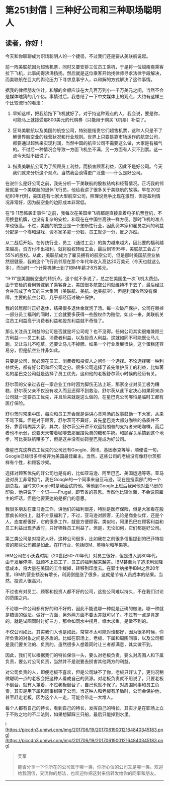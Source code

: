 # 第251封信丨三种好公司和三种职场聪明人

## 读者，你好！

今天和你聊聊成为职场聪明人的一个捷径，不过我们还是要从美联航说起。

前一阵美联航因为超售机票，同时又要安排三位员工乘机，于是将一位越南裔乘客拉下飞机，此事闹得沸沸扬扬。然后就是这位乘客开始找律师寻求法律手段解决，而美联航在巨大的舆论压力下寻求息事宁人，以和解的方式解决了这件事情。

据我的律师朋友估计，和解的金额应该在大几百万到小一千万美元之间，当然不会是媒体瞎猜的几个亿。事情过后，我总结了一下中文媒体上的观点，大约有这样三个比较流行的看法：

1. 早知这样，把我给拖下飞机就好了。对于持这种观点的人，我会说，要是你，可能马上就接受那800美元的代购券（只能用于购买飞机票）补偿了。

2. 狂骂美联航以及美国的航空公司，特别是指责它们超售机票，这种人只是不了解世界航空业的经营状况和行业规则。世界上只要是靠市场运作的航空公司，都要通过超售来实现利润，当然中国的航空公司不需要这么做，大家是有福气的。不过后一种情况会导致一方面飞机坐不满，另一方面有人买不到票。这一点今天就不细说了。

3. 指责美联航公司为了照顾员工利益，而损害顾客利益，因此不是好公司。今天我们就来分析这个观点，当然我会谈得更广泛些——什么是好公司。

在说什么是好公司之前，我先分析一下美联航的股权结构和经营情况。正巧我的邻居就是一个美联航的退休飞行员，他给我讲了很多关于美联航的故事。早在20世纪80年代时，美国还有七家大型航空公司，照理说竞争比现在激烈，但是盈利情况非常好，因为航空业的边际成本非常低。

在“9·11恐怖袭击事件”之前，我每次在美国坐飞机都是直接拿着电子机票登机，不用换登机牌，也没有复杂的安检，和现在在中国坐高铁一样方便。那时飞机的准点率也很高。不过，美国的航空业是一个垄断性行业，因此资本家和雇员之间的利益分配是一个零和游戏，资本家多拿一分钱，员工就少一分，反之亦然。

从二战后开始，在传统行业，员工（通过工会）的势力越来越大，因此要的福利越来越高，资方付不出福利，就将股权转给工会，最后到1995年，美联航工会占了55%的股权。从此，美联航成为了雇员拥有的航空公司，但是那时美国航空业依然很健康，我的这个飞行员邻居在那个年代年收入高达20万美元（今天也就这么多），而当时一个计算机博士到了IBM年薪才8万美元。

“9·11”是美国航空业的转折点，这个就不多说了，总之在美国坐一次飞机太费劲。由于安检的费用转嫁到了乘客身上，美国很多航空公司就维持不下去了，最后经过合并形成了今天的三大集团（美联航、美航、达美航空），但是利润依然没有保障，主要的航空公司，几乎都经历过破产保护。

我的邻居那时正好退休，结果很多退休金就泡了汤。每一次破产保护，公司在赖掉一部分员工福利的同时，工会就要多获得一些股权作为赔偿，如此一来，美联航关注员工利益高于消费者利益和股东利益就不奇怪了。

那么关注员工利益的公司是否就是坏公司呢？也不见得。任何公司其实很难兼顾三方利益——员工利益、消费者利益，以及投资人利益。这就如同不可能既让马儿跑，又让马儿不吃草，还要让马儿不掉膘。如果一个行业发展很快，这个蛋糕还容易分，但是航空业并非如此。

只要是公司，就必须在员工、消费者和投资人之间作一个选择。不论选择哪一种利益优先，都有好公司和坏公司之分。很多公司选择了首先维护员工的利益，比如著名的星巴克公司就是选择了员工优先，这和他的老板舒尔茨小时候的经历有关。

舒尔茨的父亲过去在一家企业工作时因为脚伤无法上班，那家企业对员工极为糟糕，舒尔茨父亲不仅没有收入而且还得不到救治，舒尔茨从此下定决心如果将来办公司就一定要员工优先，并且后来就是这么做的，在星巴克公司哪怕是临时工都有医疗保险。

舒尔茨时常来中国，每次和员工开会就是讲讲心灵鸡汤的故事鼓励一下大家，从来不骂下属。但是对于顾客，舒尔茨可不算好，首先星巴克大部分咖啡的品质并不好，靠香精糊弄大家，其次，舒尔茨公开讲不欢迎特朗普的支持者来喝咖啡，而后者也不示弱，说要天天带着咖啡去那里蹭免费的糖和牛奶。和顾客关系搞到这个地步，可比美联航糟多了，但是这并没有妨碍星巴克成为好公司。

像星巴克这样员工优先的公司还有Google、腾讯、基因泰克等等，顺便说一句，Google已经很多年被评为美国最佳雇主。当然，这些公司的老板没有像舒尔茨那样有个性，和顾客吵架。

选择对顾客优先的好公司也是有的，比如亚马逊、阿里巴巴、美国运通等等。亚马逊对员工非常抠门，我在Google的一个同事来自亚马逊，现在是搜索部门的一个副总裁，当时来Google时是我面试的他。等他到Google上班后我问他对亚马逊的印象，他只说了一个词——Frugal，即节省的意思。当然他比较体面，不会说原雇主的坏话，但是他要表达的是抠门的意思。

我很多朋友在亚马逊工作，讲他们的福利很差，特别是医疗保险，但是大家看在股票疯长的份上，就不介意福利了。不过，亚马逊对顾客，无论是商业伙伴，还是个人，态度都很好，它的很多工作，就是方便顾客。类似地，阿里巴巴在顾客利益和员工利益出现矛盾时，只好牺牲员工利益了。但是，无论如何，它们都是好公司。

第三类公司是对投资人好，这种公司很多，比如我在之前很多信里提到的巴菲特投资的那些公司都是如此。在IT行业，包括IBM、英特尔和苹果等。

IBM公司在小沃森时期（20世纪50-70年代）对员工很好，但是进入到80年代，由于发展停滞，就顾不上员工了，员工的福利越来越差。IBM甚至为了追求利润降低成本，将大量在美国的工作裁掉，转移到印度去。在郭士纳接手IBM之后20年里，IBM的营业额没有增长，利润倒是涨了很多，这就是节省人员成本的结果。当然，投资人很高兴。

不过也有对员工、顾客和投资人都不好的公司，这些公司难以持久，不在我们讨论的范围之内。

不论哪一种公司都有好的和不好的，因此不能说哪一种就是正确的做法，哪一种就是错误的做法。做好一方面，另外两方面不要太差就可以了。不过有一点是肯定的，就是试图同时讨好三方，那会如同水中捞月，缘木求鱼，是做不到的。

不仅公司如此，其实我们人也是如此，常常不太可能对谁都好，因为很多时候，你所负责的对象之间是矛盾的。比如在职场上，老板、下属和周围同事，以及公司都是我们要关注的、负责的。虽然很多人想着同时让三者都满意，其实做不到。

因此，我们可以根据我们的特长保住一头，要么对老板负责，要么对周围人和下属负责，要么对公司负责，当然并不是说要去损害其他两方的利益。

对公司负责的人，即便老板不喜欢，但是公司缺不了你，老板只好认了，更何况稍微聪明一点的老板会把这种人看成自己的资源。对老板负责就不用说了，只要老板不倒台，就有人罩着，不过老板倒台了，自己也就不保了。对周围同事和员工负责，其实是用下属和同事绑架了公司，当这种人和老板有矛盾时，公司会保护他，甚至赶走老板，因为这个人一走，可能会带走一大堆人。

每个人都有自己的特长，看到自己的特长，发挥自己的特长，其实才是在职场上立于不败之地的不二法则，如果想脚踩三只船，最后只能掉到水里。

![https://piccdn3.umiwi.com/img/201706/19/201706190012164840345183.png](https://piccdn3.umiwi.com/img/201706/19/201706190012164840345183.png)

> 吴军
> 
> 能否分享一下你所在的公司属于哪一类，你所心仪的公司又是哪一类。欢迎给我回信，交流你的想法，也欢迎你把这封来信转发给你的同事和朋友。

---
